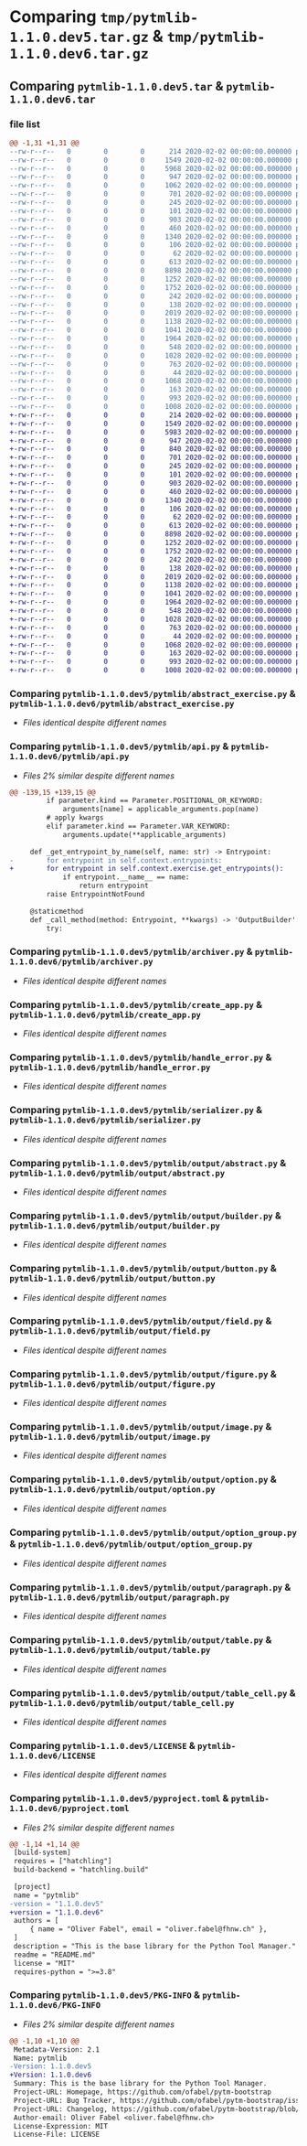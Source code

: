 # Comparing `tmp/pytmlib-1.1.0.dev5.tar.gz` & `tmp/pytmlib-1.1.0.dev6.tar.gz`

## Comparing `pytmlib-1.1.0.dev5.tar` & `pytmlib-1.1.0.dev6.tar`

### file list

```diff
@@ -1,31 +1,31 @@
--rw-r--r--   0        0        0      214 2020-02-02 00:00:00.000000 pytmlib-1.1.0.dev5/pytmlib/__init__.py
--rw-r--r--   0        0        0     1549 2020-02-02 00:00:00.000000 pytmlib-1.1.0.dev5/pytmlib/abstract_exercise.py
--rw-r--r--   0        0        0     5968 2020-02-02 00:00:00.000000 pytmlib-1.1.0.dev5/pytmlib/api.py
--rw-r--r--   0        0        0      947 2020-02-02 00:00:00.000000 pytmlib-1.1.0.dev5/pytmlib/archiver.py
--rw-r--r--   0        0        0     1062 2020-02-02 00:00:00.000000 pytmlib-1.1.0.dev5/pytmlib/context.py
--rw-r--r--   0        0        0      701 2020-02-02 00:00:00.000000 pytmlib-1.1.0.dev5/pytmlib/create_app.py
--rw-r--r--   0        0        0      245 2020-02-02 00:00:00.000000 pytmlib-1.1.0.dev5/pytmlib/decorators.py
--rw-r--r--   0        0        0      101 2020-02-02 00:00:00.000000 pytmlib-1.1.0.dev5/pytmlib/exceptions.py
--rw-r--r--   0        0        0      903 2020-02-02 00:00:00.000000 pytmlib-1.1.0.dev5/pytmlib/handle_error.py
--rw-r--r--   0        0        0      460 2020-02-02 00:00:00.000000 pytmlib-1.1.0.dev5/pytmlib/latex.py
--rw-r--r--   0        0        0     1340 2020-02-02 00:00:00.000000 pytmlib-1.1.0.dev5/pytmlib/serializer.py
--rw-r--r--   0        0        0      106 2020-02-02 00:00:00.000000 pytmlib-1.1.0.dev5/pytmlib/types.py
--rw-r--r--   0        0        0       62 2020-02-02 00:00:00.000000 pytmlib-1.1.0.dev5/pytmlib/output/__init__.py
--rw-r--r--   0        0        0      613 2020-02-02 00:00:00.000000 pytmlib-1.1.0.dev5/pytmlib/output/abstract.py
--rw-r--r--   0        0        0     8898 2020-02-02 00:00:00.000000 pytmlib-1.1.0.dev5/pytmlib/output/builder.py
--rw-r--r--   0        0        0     1252 2020-02-02 00:00:00.000000 pytmlib-1.1.0.dev5/pytmlib/output/button.py
--rw-r--r--   0        0        0     1752 2020-02-02 00:00:00.000000 pytmlib-1.1.0.dev5/pytmlib/output/field.py
--rw-r--r--   0        0        0      242 2020-02-02 00:00:00.000000 pytmlib-1.1.0.dev5/pytmlib/output/field_attribute.py
--rw-r--r--   0        0        0      138 2020-02-02 00:00:00.000000 pytmlib-1.1.0.dev5/pytmlib/output/field_type_enum.py
--rw-r--r--   0        0        0     2019 2020-02-02 00:00:00.000000 pytmlib-1.1.0.dev5/pytmlib/output/figure.py
--rw-r--r--   0        0        0     1138 2020-02-02 00:00:00.000000 pytmlib-1.1.0.dev5/pytmlib/output/image.py
--rw-r--r--   0        0        0     1041 2020-02-02 00:00:00.000000 pytmlib-1.1.0.dev5/pytmlib/output/option.py
--rw-r--r--   0        0        0     1964 2020-02-02 00:00:00.000000 pytmlib-1.1.0.dev5/pytmlib/output/option_group.py
--rw-r--r--   0        0        0      548 2020-02-02 00:00:00.000000 pytmlib-1.1.0.dev5/pytmlib/output/paragraph.py
--rw-r--r--   0        0        0     1028 2020-02-02 00:00:00.000000 pytmlib-1.1.0.dev5/pytmlib/output/table.py
--rw-r--r--   0        0        0      763 2020-02-02 00:00:00.000000 pytmlib-1.1.0.dev5/pytmlib/output/table_cell.py
--rw-r--r--   0        0        0       44 2020-02-02 00:00:00.000000 pytmlib-1.1.0.dev5/.gitignore
--rw-r--r--   0        0        0     1068 2020-02-02 00:00:00.000000 pytmlib-1.1.0.dev5/LICENSE
--rw-r--r--   0        0        0      163 2020-02-02 00:00:00.000000 pytmlib-1.1.0.dev5/README.md
--rw-r--r--   0        0        0      993 2020-02-02 00:00:00.000000 pytmlib-1.1.0.dev5/pyproject.toml
--rw-r--r--   0        0        0     1008 2020-02-02 00:00:00.000000 pytmlib-1.1.0.dev5/PKG-INFO
+-rw-r--r--   0        0        0      214 2020-02-02 00:00:00.000000 pytmlib-1.1.0.dev6/pytmlib/__init__.py
+-rw-r--r--   0        0        0     1549 2020-02-02 00:00:00.000000 pytmlib-1.1.0.dev6/pytmlib/abstract_exercise.py
+-rw-r--r--   0        0        0     5983 2020-02-02 00:00:00.000000 pytmlib-1.1.0.dev6/pytmlib/api.py
+-rw-r--r--   0        0        0      947 2020-02-02 00:00:00.000000 pytmlib-1.1.0.dev6/pytmlib/archiver.py
+-rw-r--r--   0        0        0      840 2020-02-02 00:00:00.000000 pytmlib-1.1.0.dev6/pytmlib/context.py
+-rw-r--r--   0        0        0      701 2020-02-02 00:00:00.000000 pytmlib-1.1.0.dev6/pytmlib/create_app.py
+-rw-r--r--   0        0        0      245 2020-02-02 00:00:00.000000 pytmlib-1.1.0.dev6/pytmlib/decorators.py
+-rw-r--r--   0        0        0      101 2020-02-02 00:00:00.000000 pytmlib-1.1.0.dev6/pytmlib/exceptions.py
+-rw-r--r--   0        0        0      903 2020-02-02 00:00:00.000000 pytmlib-1.1.0.dev6/pytmlib/handle_error.py
+-rw-r--r--   0        0        0      460 2020-02-02 00:00:00.000000 pytmlib-1.1.0.dev6/pytmlib/latex.py
+-rw-r--r--   0        0        0     1340 2020-02-02 00:00:00.000000 pytmlib-1.1.0.dev6/pytmlib/serializer.py
+-rw-r--r--   0        0        0      106 2020-02-02 00:00:00.000000 pytmlib-1.1.0.dev6/pytmlib/types.py
+-rw-r--r--   0        0        0       62 2020-02-02 00:00:00.000000 pytmlib-1.1.0.dev6/pytmlib/output/__init__.py
+-rw-r--r--   0        0        0      613 2020-02-02 00:00:00.000000 pytmlib-1.1.0.dev6/pytmlib/output/abstract.py
+-rw-r--r--   0        0        0     8898 2020-02-02 00:00:00.000000 pytmlib-1.1.0.dev6/pytmlib/output/builder.py
+-rw-r--r--   0        0        0     1252 2020-02-02 00:00:00.000000 pytmlib-1.1.0.dev6/pytmlib/output/button.py
+-rw-r--r--   0        0        0     1752 2020-02-02 00:00:00.000000 pytmlib-1.1.0.dev6/pytmlib/output/field.py
+-rw-r--r--   0        0        0      242 2020-02-02 00:00:00.000000 pytmlib-1.1.0.dev6/pytmlib/output/field_attribute.py
+-rw-r--r--   0        0        0      138 2020-02-02 00:00:00.000000 pytmlib-1.1.0.dev6/pytmlib/output/field_type_enum.py
+-rw-r--r--   0        0        0     2019 2020-02-02 00:00:00.000000 pytmlib-1.1.0.dev6/pytmlib/output/figure.py
+-rw-r--r--   0        0        0     1138 2020-02-02 00:00:00.000000 pytmlib-1.1.0.dev6/pytmlib/output/image.py
+-rw-r--r--   0        0        0     1041 2020-02-02 00:00:00.000000 pytmlib-1.1.0.dev6/pytmlib/output/option.py
+-rw-r--r--   0        0        0     1964 2020-02-02 00:00:00.000000 pytmlib-1.1.0.dev6/pytmlib/output/option_group.py
+-rw-r--r--   0        0        0      548 2020-02-02 00:00:00.000000 pytmlib-1.1.0.dev6/pytmlib/output/paragraph.py
+-rw-r--r--   0        0        0     1028 2020-02-02 00:00:00.000000 pytmlib-1.1.0.dev6/pytmlib/output/table.py
+-rw-r--r--   0        0        0      763 2020-02-02 00:00:00.000000 pytmlib-1.1.0.dev6/pytmlib/output/table_cell.py
+-rw-r--r--   0        0        0       44 2020-02-02 00:00:00.000000 pytmlib-1.1.0.dev6/.gitignore
+-rw-r--r--   0        0        0     1068 2020-02-02 00:00:00.000000 pytmlib-1.1.0.dev6/LICENSE
+-rw-r--r--   0        0        0      163 2020-02-02 00:00:00.000000 pytmlib-1.1.0.dev6/README.md
+-rw-r--r--   0        0        0      993 2020-02-02 00:00:00.000000 pytmlib-1.1.0.dev6/pyproject.toml
+-rw-r--r--   0        0        0     1008 2020-02-02 00:00:00.000000 pytmlib-1.1.0.dev6/PKG-INFO
```

### Comparing `pytmlib-1.1.0.dev5/pytmlib/abstract_exercise.py` & `pytmlib-1.1.0.dev6/pytmlib/abstract_exercise.py`

 * *Files identical despite different names*

### Comparing `pytmlib-1.1.0.dev5/pytmlib/api.py` & `pytmlib-1.1.0.dev6/pytmlib/api.py`

 * *Files 2% similar despite different names*

```diff
@@ -139,15 +139,15 @@
         if parameter.kind == Parameter.POSITIONAL_OR_KEYWORD:
             arguments[name] = applicable_arguments.pop(name)
         # apply kwargs
         elif parameter.kind == Parameter.VAR_KEYWORD:
             arguments.update(**applicable_arguments)
 
     def _get_entrypoint_by_name(self, name: str) -> Entrypoint:
-        for entrypoint in self.context.entrypoints:
+        for entrypoint in self.context.exercise.get_entrypoints():
             if entrypoint.__name__ == name:
                 return entrypoint
         raise EntrypointNotFound
 
     @staticmethod
     def _call_method(method: Entrypoint, **kwargs) -> 'OutputBuilder':
         try:
```

### Comparing `pytmlib-1.1.0.dev5/pytmlib/archiver.py` & `pytmlib-1.1.0.dev6/pytmlib/archiver.py`

 * *Files identical despite different names*

### Comparing `pytmlib-1.1.0.dev5/pytmlib/create_app.py` & `pytmlib-1.1.0.dev6/pytmlib/create_app.py`

 * *Files identical despite different names*

### Comparing `pytmlib-1.1.0.dev5/pytmlib/handle_error.py` & `pytmlib-1.1.0.dev6/pytmlib/handle_error.py`

 * *Files identical despite different names*

### Comparing `pytmlib-1.1.0.dev5/pytmlib/serializer.py` & `pytmlib-1.1.0.dev6/pytmlib/serializer.py`

 * *Files identical despite different names*

### Comparing `pytmlib-1.1.0.dev5/pytmlib/output/abstract.py` & `pytmlib-1.1.0.dev6/pytmlib/output/abstract.py`

 * *Files identical despite different names*

### Comparing `pytmlib-1.1.0.dev5/pytmlib/output/builder.py` & `pytmlib-1.1.0.dev6/pytmlib/output/builder.py`

 * *Files identical despite different names*

### Comparing `pytmlib-1.1.0.dev5/pytmlib/output/button.py` & `pytmlib-1.1.0.dev6/pytmlib/output/button.py`

 * *Files identical despite different names*

### Comparing `pytmlib-1.1.0.dev5/pytmlib/output/field.py` & `pytmlib-1.1.0.dev6/pytmlib/output/field.py`

 * *Files identical despite different names*

### Comparing `pytmlib-1.1.0.dev5/pytmlib/output/figure.py` & `pytmlib-1.1.0.dev6/pytmlib/output/figure.py`

 * *Files identical despite different names*

### Comparing `pytmlib-1.1.0.dev5/pytmlib/output/image.py` & `pytmlib-1.1.0.dev6/pytmlib/output/image.py`

 * *Files identical despite different names*

### Comparing `pytmlib-1.1.0.dev5/pytmlib/output/option.py` & `pytmlib-1.1.0.dev6/pytmlib/output/option.py`

 * *Files identical despite different names*

### Comparing `pytmlib-1.1.0.dev5/pytmlib/output/option_group.py` & `pytmlib-1.1.0.dev6/pytmlib/output/option_group.py`

 * *Files identical despite different names*

### Comparing `pytmlib-1.1.0.dev5/pytmlib/output/paragraph.py` & `pytmlib-1.1.0.dev6/pytmlib/output/paragraph.py`

 * *Files identical despite different names*

### Comparing `pytmlib-1.1.0.dev5/pytmlib/output/table.py` & `pytmlib-1.1.0.dev6/pytmlib/output/table.py`

 * *Files identical despite different names*

### Comparing `pytmlib-1.1.0.dev5/pytmlib/output/table_cell.py` & `pytmlib-1.1.0.dev6/pytmlib/output/table_cell.py`

 * *Files identical despite different names*

### Comparing `pytmlib-1.1.0.dev5/LICENSE` & `pytmlib-1.1.0.dev6/LICENSE`

 * *Files identical despite different names*

### Comparing `pytmlib-1.1.0.dev5/pyproject.toml` & `pytmlib-1.1.0.dev6/pyproject.toml`

 * *Files 2% similar despite different names*

```diff
@@ -1,14 +1,14 @@
 [build-system]
 requires = ["hatchling"]
 build-backend = "hatchling.build"
 
 [project]
 name = "pytmlib"
-version = "1.1.0.dev5"
+version = "1.1.0.dev6"
 authors = [
     { name = "Oliver Fabel", email = "oliver.fabel@fhnw.ch" },
 ]
 description = "This is the base library for the Python Tool Manager."
 readme = "README.md"
 license = "MIT"
 requires-python = ">=3.8"
```

### Comparing `pytmlib-1.1.0.dev5/PKG-INFO` & `pytmlib-1.1.0.dev6/PKG-INFO`

 * *Files 2% similar despite different names*

```diff
@@ -1,10 +1,10 @@
 Metadata-Version: 2.1
 Name: pytmlib
-Version: 1.1.0.dev5
+Version: 1.1.0.dev6
 Summary: This is the base library for the Python Tool Manager.
 Project-URL: Homepage, https://github.com/ofabel/pytm-bootstrap
 Project-URL: Bug Tracker, https://github.com/ofabel/pytm-bootstrap/issues
 Project-URL: Changelog, https://github.com/ofabel/pytm-bootstrap/blob/main/CHANGELOG.md
 Author-email: Oliver Fabel <oliver.fabel@fhnw.ch>
 License-Expression: MIT
 License-File: LICENSE
```

